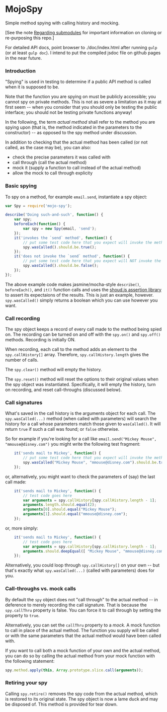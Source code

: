 # MojoSpy
Simple method spying with calling history and mocking.

\[See the note [Regarding submodules](https://github.com/openfin/rectangular#regarding-submodules)
for important information on cloning or re-purposing this repo.\]

For detailed API docs, point browser to ./doc/index.html after running `gulp` (or at least `gulp doc`). I intend to put the compiled jsdoc file on github pages in the near future.

### Introduction
"Spying" is used in testing to determine if a public API method is called when it is supposed to be.

Note that the function you are spying on must be publicly accessible;
you cannot spy on private methods.
This is not as severe a limitation as it may at first seem -- when you consider
that you should only be testing the public interface; you should not
be testing private functions anyway!

In the following, the term _actual method_ shall refer to the method you are spying upon
(that is, the method indicated in the parameters to the constructor)
-- as opposed to the spy method under discussion.

In addition to checking that the actual method has been called
(or not called, as the case may be), you can also:
* check the precise parameters it was called with
* call through (call the actual method)
* mock it (supply a function to call instead of the actual method)
* allow the mock to call through explicity

### Basic spying

To spy on a method, for example `email.send`, instantiate a spy object:

```javascript
var Spy = require('mojo-spy');

describe('Doing such-and-such', function() {
    var spy;
    beforeEach(function() {
        var spy = new Spy(email, 'send');
    });
    it('invokes the `send` method', function() {
        // put some test code here that you expect will invoke the method
        spy.wasCalled().should.be.true();
    });
    it('does not invoke the `send` method', function() {
        // put some test code here that you expect will NOT invoke the method
        spy.wasCalled().should.be.false();
    });
});
```

The above example code makes jasmine/mocha-style `describe()`, `beforeEach()`, and `it()` function calls and uses the [shoud.js assertion library](https://www.npmjs.com/package/should) to assert its expectaions of the results.
This is just an example, however. `spy.wasCalled()` simply returns a boolean which you can use however you want.

### Call recording

The spy object keeps a record of every call made to the method being spied on.
The recording can be turned on and off with the `spy.on()` and `spy.off()` methods.
Recording is initially ON.

When recording, each call to the method adds an element to the `spy.callHistory[]` array.
Therefore, `spy.callHistory.length` gives the number of calls.

The `spy.clear()` method will empty the history.

The `spy.reset()` method will reset the options to their original values when the spy object was instantiated. Specifically, it will empty the history, turn on recording, and reset call-throughs (discussed below).

### Call signatures

What's saved in the call history is the arguments object for each call.
The `spy.wasCalled(...)` method (when called with parameters) will search
the history for a call whose parameters match those given to
`wasCalled()`. It will return `true` if such a call was found; or `false` otherwise.

So for example if you're looking for a call like
`email.send("Mickey Mouse", "mmouse@disney.com")`
you might write the following test fragment:

```javascript
    it('sends mail to Mickey', function() {
        // put some test code here that you expect will invoke the method with the expected parameters
        spy.wasCalled("Mickey Mouse", "mmouse@disney.com").should.be.true();
    });
```
or, alternatively, you might want to check the parameters of (say) the last call made:

```javascript
    it('sends mail to Mickey', function() {
        // test code goes here
        var arguments = spy.callHistory[spy.callHistory.length - 1];
        arguments.length.should.equal(2);
        arguments[0].should.equal("Mickey Mouse");
        arguments[1].should.equal("mmouse@disney.com");
    });
```

or, more simply:

```javascript
    it('sends mail to Mickey', function() {
        // test code goes here
        var arguments = spy.callHistory[spy.callHistory.length - 1];
        arguments.should.deepEqual([ "Mickey Mouse", "mmouse@disney.com" ]);
    });
```

Alternatively, you could loop through `spy.callHistory[]` on your own -- but
that's exactly what `spy.wasCalled(...)` (called with parameters) does for you.

### Call-throughs vs. mock calls

By default the `spy` object does not "call through" to the actual method --
in deference to merely recording the call signature. That is because the
`spy.callThru` property is false. You can force it to call through by setting
the property to `true`.

Alternatively, you can set the `callThru` property to a _mock._
A mock function to call in place of the actual method.
The function you supply will be called or with the same parameters
that the actual method would have been called with.

If you want to call both a mock function of your own and the actual method,
you can do so by calling the actual method from your mock function with the
following statement:

```javascript
spy.method.apply(this, Array.prototype.slice.call(arguments));
```

### Retiring your spy

Calling `spy.retire()` removes the spy code from the actual method,
which is restored to its original state.
The spy object is now a lame duck and may be disposed of.
This method is provided for tear down.
